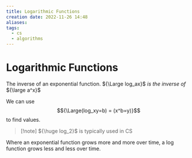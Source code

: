 ```yaml
---
title: Logarithmic Functions
creation date: 2022-11-26 14:48
aliases: 
tags:
  - cs
  - algorithms
---
```


# Logarithmic Functions

The inverse of an exponential function. 
${\Large log_ax}$ *is the inverse of* ${\large a^x}$ 

We can use $${\Large(log_xy=b) = (x^b=y)}$$ to find values. 

> [!note] ${\huge log_2}$ is typically used in CS

Where an exponential function grows more and more over time, a log function grows less and less over time.





